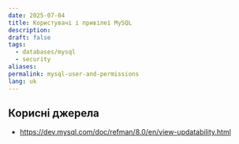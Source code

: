 ```yaml
---
date: 2025-07-04
title: Користувачі і привілеї MySQL
description: 
draft: false
tags:
  - databases/mysql
  - security
aliases: 
permalink: mysql-user-and-permissions
lang: uk
---
```



## Корисні джерела

- https://dev.mysql.com/doc/refman/8.0/en/view-updatability.html